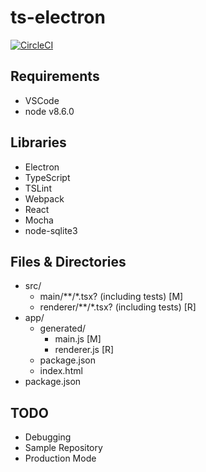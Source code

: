 # ts-electron

[![CircleCI](https://circleci.com/gh/kigh-ota/ts-electron.svg?style=svg)](https://circleci.com/gh/kigh-ota/ts-electron)

## Requirements

- VSCode
- node v8.6.0

## Libraries

- Electron
- TypeScript
- TSLint
- Webpack
- React
- Mocha
- node-sqlite3

## Files & Directories

- src/
    - main/**/*.tsx? (including tests) [M]
    - renderer/**/*.tsx? (including tests) [R]
- app/
    - generated/
        - main.js [M]
        - renderer.js [R]
    - package.json
    - index.html
- package.json

## TODO

- Debugging
- Sample Repository
- Production Mode
